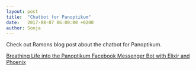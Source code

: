 ```yaml
---
layout: post
title:  "Chatbot for Panoptikum"
date:   2017-08-07 06:00:00 +0200
author: Sonja
---
```


Check out Ramons blog post about the chatbot for Panoptikum.

[Breathing Life into the Panoptikum Facebook Messenger Bot with Elixir and Phoenix](https://ramonhuidobro.com/podcasts/panoptikum/phoenix/elixir/2017/08/05/breathing-life-into-the-panoptikum-facebook-messenger-bot-with-elixir-and-phoenix/)
